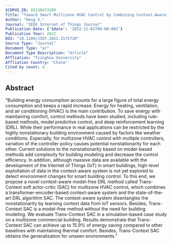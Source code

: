 ```yaml
---
SCOPUS_ID: 85130473289
Title: "Toward Smart Multizone HVAC Control by Combining Context-Aware System and Deep Reinforcement Learning"
Author: "Deng X."
Journal: "IEEE Internet of Things Journal"
Publication Date: {'$date': '2022-11-01T00:00:00Z'}
Publication Year: 2022
DOI: "10.1109/JIOT.2022.3175728"
Source Type: "Journal"
Document Type: "ar"
Document Type Description: "Article"
Affliation: "Tsinghua University"
Affliation Country: "China"
Cited by count: 4
---
```


## Abstract
"Building energy consumption accounts for a large figure of total energy consumption and keeps a rapid increase. Energy for heating, ventilation, and air conditioning (HVAC) is the main contribution. To save energy with maintaining comfort, control methods have been studied, including rule-based methods, model predictive control, and deep reinforcement learning (DRL). While their performance in real applications can be restricted by the highly nonstationary building environment caused by factors like weather conditions. Especially, for multizone HVAC control with multiple controllers, variation of the controller policy causes potential nonstationarity for each other. Current solutions to the nonstationarity based on model-based methods add complexity for building modeling and decrease the control efficiency. In addition, although massive data are available with the development of the Internet of Things (IoT) in smart buildings, high-level exploitation of data in the context-aware system is not yet explored to detect environment changes for smart building control. To this end, we propose a novel context-aware model-free DRL method called Trans-Context soft actor-critic (SAC) for multizone HVAC control, which combines a transformer-encoder-based context-aware system and the state-of-the-art DRL algorithm SAC. The context-aware system disentangles the nonstationarity by learning context data from IoT sensors. Besides, Trans-Context SAC is a model-free method without the need for building modeling. We evaluate Trans-Context SAC in a simulation-based case study on a multizone commercial building. Results demonstrate that Trans-Context SAC can achieve up to 15.9% of energy saving compared to other baselines with maintaining thermal comfort. Besides, Trans-Context SAC obtains the generalization for unseen environments."
